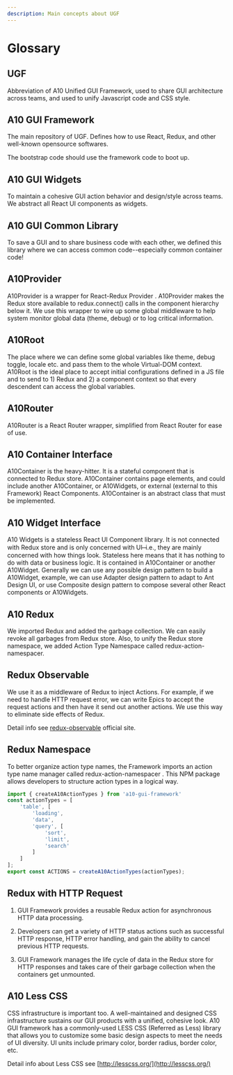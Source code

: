 ```yaml
---
description: Main concepts about UGF
---
```


# Glossary

## UGF

Abbreviation of A10 Unified GUI Framework, used to share GUI architecture across teams, and used to unify Javascript code and CSS style.

## A10 GUI Framework

The main repository of UGF. Defines how to use React, Redux, and other well-known opensource softwares.

The bootstrap code should use the framework code to boot up.

## A10 GUI Widgets

To maintain a cohesive GUI action behavior and design/style across teams. We abstract all React UI components as widgets.

## A10 GUI Common Library

To save a GUI and to share business code with each other, we defined this library where we can access common code--especially common container code!

## A10Provider

A10Provider is a wrapper for React-Redux Provider . A10Provider makes the Redux store available to redux.connect\(\) calls in the component hierarchy below it. We use this wrapper to wire up some global middleware to help system monitor global data \(theme, debug\) or to log critical information.

## A10Root

The place where we can define some global variables like theme, debug toggle, locale etc. and pass them to the whole Virtual-DOM context. A10Root is the ideal place to accept initial configurations defined in a JS file and to send to 1\) Redux and 2\) a component context so that every descendent can access the global variables.

## A10Router

A10Router is a React Router wrapper, simplified from React Router for ease of use.

## A10 Container Interface

A10Container is the heavy-hitter. It is a stateful component that is connected to Redux store. A10Container contains page elements, and could include another A10Container, or A10Widgets, or external \(external to this Framework\) React Components. A10Container is an abstract class that must be implemented.

## A10 Widget Interface

A10 Widgets is a stateless React UI Component library. It is not connected with Redux store and is only concerned with UI ̶ i.e., they are mainly concerned with how things look. Stateless here means that it has nothing to do with data or business logic. It is contained in A10Container or another A10Widget. Generally we can use any possible design pattern to build a A10Widget, example, we can use Adapter design pattern to adapt to Ant Design UI, or use Composite design pattern to compose several other React components or A10Widgets.

## A10 Redux

We imported Redux and added the garbage collection. We can easily revoke all garbages from Redux store. Also, to unify the Redux store namespace, we added Action Type Namespace called redux-action-namespacer.

## Redux Observable 

We use it as a middleware of Redux to inject Actions. For example, if we need to handle HTTP request error, we can write Epics to accept the request actions and then have it send out another actions. We use this way to eliminate side effects of Redux.

Detail info see [redux-observable](https://redux-observable.js.org/) official site. 

## Redux Namespace

To better organize action type names, the Framework imports an action type name manager called redux-action-namespacer . This NPM package allows developers to structure action types in a logical way.

```jsx
import { createA10ActionTypes } from 'a10-gui-framework'
const actionTypes = [
    'table', [
        'loading',
        'data',
        'query', [
            'sort',
            'limit',
            'search'
        ]
    ]
];
export const ACTIONS = createA10ActionTypes(actionTypes);
```

## Redux with HTTP Request

1. GUI Framework provides a reusable Redux action for asynchronous HTTP data processing. 

2. Developers can get a variety of HTTP status actions such as successful HTTP response, HTTP error handling, and gain the ability to cancel previous HTTP requests.

3. GUI Framework manages the life cycle of data in the Redux store for HTTP responses and takes care of their garbage collection when the containers get unmounted.

## A10 Less CSS

CSS infrastructure is important too. A well-maintained and designed CSS infrastructure sustains our GUI products with a unified, cohesive look. A10 GUI framework has a commonly-used LESS CSS \(Referred as Less\) library that allows you to customize some basic design aspects to meet the needs of UI diversity. UI units include primary color, border radius, border color, etc.

Detail info about Less CSS see [http://lesscss.org/](http://lesscss.org/)

